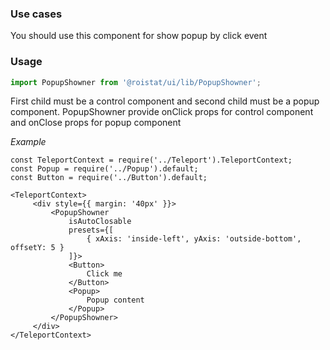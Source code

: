 ### Use cases

You should use this component for show popup by click event

### Usage

```js
import PopupShowner from '@roistat/ui/lib/PopupShowner';
```

First child must be a control component and second child must be a popup component.
PopupShowner provide onClick props for control component and onClose props for popup component

*Example*

    const TeleportContext = require('../Teleport').TeleportContext;
    const Popup = require('../Popup').default;
    const Button = require('../Button').default;
    
    <TeleportContext>
         <div style={{ margin: '40px' }}>
             <PopupShowner
                 isAutoClosable
                 presets={[
                     { xAxis: 'inside-left', yAxis: 'outside-bottom', offsetY: 5 }
                 ]}>
                 <Button>
                     Click me
                 </Button>
                 <Popup>
                     Popup content
                 </Popup>
             </PopupShowner>
         </div>
    </TeleportContext>